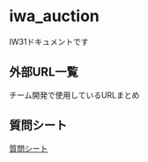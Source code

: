 # iwa_auction
IW31ドキュメントです

## 外部URL一覧
チーム開発で使用しているURLまとめ

## 質問シート
[質問シート](https://docs.google.com/spreadsheets/d/1ifnTcTZfe-7FFfVDQ816XnFiS9k9s_M8GzWUCjNk4as/edit?usp=sharing)
